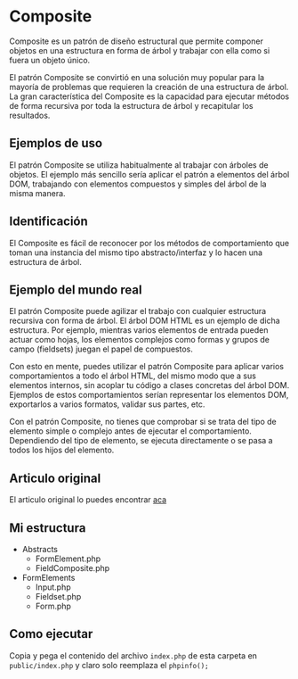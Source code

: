 # Composite

Composite es un patrón de diseño estructural que permite componer objetos en una estructura en forma de árbol y trabajar con ella como si fuera un objeto único.

El patrón Composite se convirtió en una solución muy popular para la mayoría de problemas que requieren la creación de una estructura de árbol. La gran característica del Composite es la capacidad para ejecutar métodos de forma recursiva por toda la estructura de árbol y recapitular los resultados.

## Ejemplos de uso

El patrón Composite se utiliza habitualmente al trabajar con árboles de objetos. El ejemplo más sencillo sería aplicar el patrón a elementos del árbol DOM, trabajando con elementos compuestos y simples del árbol de la misma manera.

## Identificación

El Composite es fácil de reconocer por los métodos de comportamiento que toman una instancia del mismo tipo abstracto/interfaz y lo hacen una estructura de árbol.

## Ejemplo del mundo real

El patrón Composite puede agilizar el trabajo con cualquier estructura recursiva con forma de árbol. El árbol DOM HTML es un ejemplo de dicha estructura. Por ejemplo, mientras varios elementos de entrada pueden actuar como hojas, los elementos complejos como formas y grupos de campo (fieldsets) juegan el papel de compuestos.

Con esto en mente, puedes utilizar el patrón Composite para aplicar varios comportamientos a todo el árbol HTML, del mismo modo que a sus elementos internos, sin acoplar tu código a clases concretas del árbol DOM. Ejemplos de estos comportamientos serían representar los elementos DOM, exportarlos a varios formatos, validar sus partes, etc.

Con el patrón Composite, no tienes que comprobar si se trata del tipo de elemento simple o complejo antes de ejecutar el comportamiento. Dependiendo del tipo de elemento, se ejecuta directamente o se pasa a todos los hijos del elemento.

## Articulo original

El articulo original lo puedes encontrar [aca](https://refactoring.guru/es/design-patterns/composite/php/example#example-1)

## Mi estructura

- Abstracts
    - FormElement.php
    - FieldComposite.php
- FormElements
    - Input.php
    - Fieldset.php
    - Form.php

## Como ejecutar

Copia y pega el contenido del archivo `index.php` de esta carpeta en `public/index.php` y claro solo reemplaza el `phpinfo();`